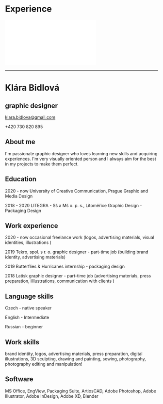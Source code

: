 # Experience

![View CV/résumé PDF](CV-Bidlova.pdf)

---

# Klára Bidlová
## graphic designer
klara.bidlova@gmail.com

+420 730 820 895

## About me
I'm passionate graphic designer who loves learning new skills and acquiring experiences.
I'm very visually oriented person and I always aim for the best in my projects to make them perfect.

## Education
2020 - now
University of Creative Communication, Prague
Graphic and Media Design

2018 - 2020 
LITEGRA - Sš a Mš o. p. s., Litoměřice
Graphic Design - Packaging Design

## Work experience
2020 - now
occasional freelance work
(logos, advertising materials, visual identities,   illustrations )

2019
Tekro, spol. s r. o. 
graphic designer - part-time job
(building brand identity, advertising materials)

2019
Butterflies & Hurricanes
internship - packaging design

2018
Latisk
graphic designer - part-time job
(advertising materials, press preparation, 
illlustrations, communication with clients )

## Language skills 
Czech - native speaker

English - Intermediate

Russian - beginner

## Work skills
brand identity, logos, advertising materials, press preparation, digital illustrations, 3D sculpting, drawing and painting, sewing, photography, photography editing and manipulation!

## Software
MS Office, EngView, Packaging Suite, 
ArtiosCAD, Adobe Photoshop, Adobe Illustrator, Adobe InDesign, Adobe XD, Blender
